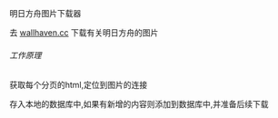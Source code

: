 明日方舟图片下载器

去 [wallhaven.cc](https://wallhaven.cc/search?q=%E6%98%8E%E6%97%A5%E6%96%B9%E8%88%9F) 下载有关明日方舟的图片

###### 工作原理

获取每个分页的html,定位到图片的连接

存入本地的数据库中,如果有新增的内容则添加到数据库中,并准备后续下载
